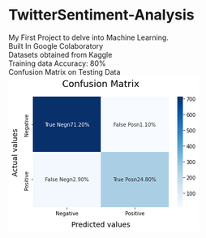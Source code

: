 # TwitterSentiment-Analysis
My First Project to delve into Machine Learning.<br />
Built In Google Colaboratory<br />
Datasets obtained from Kaggle<br />
Training data Accuracy: 80%<br />
Confusion Matrix on Testing Data<br /> 
![Alt text](output.png)